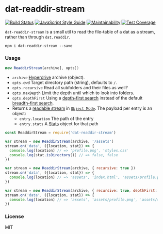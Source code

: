 # dat-readdir-stream

<a href="https://travis-ci.org/martinheidegger/dat-readdir-stream"><img src="https://travis-ci.org/martinheidegger/dat-readdir-stream.svg?branch=master" alt="Build Status"/></a>
[![JavaScript Style Guide](https://img.shields.io/badge/code_style-standard-brightgreen.svg)](https://standardjs.com)
[![Maintainability](https://api.codeclimate.com/v1/badges/c4e876f726815686ab87/maintainability)](https://codeclimate.com/github/martinheidegger/dat-readdir-stream/maintainability)
[![Test Coverage](https://api.codeclimate.com/v1/badges/c4e876f726815686ab87/test_coverage)](https://codeclimate.com/github/martinheidegger/dat-readdir-stream/test_coverage)

`dat-readdir-stream` is a small util to read the file-table of a dat
as a stream, rather than through `dat.readdir`.

`npm i dat-readdir-stream --save`

### Usage 

```javascript
new ReaddirStream(archive[, opts])
```

 - `archive` [Hyperdrive](https://github.com/mafintosh/hyperdrive) archive (object).
 - `opts.cwd` Target directory path (string), defaults to `/`.
 - `opts.recursive` Read all subfolders and their files as well?
 - `opts.maxDepth` Limit the depth until which to look into folders.
 - `opts.depthFirst` Using a [depth-first search](https://en.wikipedia.org/wiki/Depth-first_search) instead of the default [breadth-first search](https://en.wikipedia.org/wiki/Breadth-first_search).
 - Returns a [readable stream](https://nodejs.org/api/stream.html#stream_class_stream_readable) in [`Object Mode`](https://nodejs.org/api/stream.html#stream_object_mode). The payload per entry is an object:
     - `entry.location` The path of the entry
     - `entry.stats` A [Stats](https://nodejs.org/api/fs.html#fs_class_fs_stats) object for that path

```javascript
const ReaddirStream = require('dat-readdir-stream')

var stream = new ReaddirStream(archive, '/assets')
stream.on('data', ({location, stat}) => {
  console.log(location) // => 'profile.png', 'styles.css'
  console.log(stat.isDirectory()) // => false, false
})

var stream = new ReaddirStream(archive, { recursive: true })
stream.on('data', ({location, stat}) => {
  console.log(location) // => 'assets', 'index.html', 'assets/profile.png', 'assets/styles.css'
})

var stream = new ReaddirStream(archive, { recursive: true, depthFirst: true })
stream.on('data', ({location, stat}) => {
  console.log(location) // => 'assets', 'assets/profile.png', 'assets/styles.css', 'index.html'
})
```

### License

MIT
